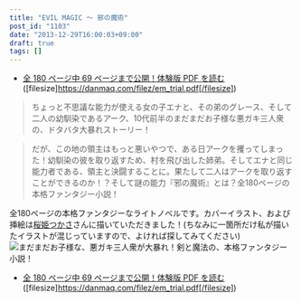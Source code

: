 ```yaml
---
title: "EVIL MAGIC ～ 邪の魔術"
post_id: "1103"
date: "2013-12-29T16:00:03+09:00"
draft: true
tags: []
---
```



* [全 180 ページ中 69 ページまで公開！体験版 PDF を読む](https://danmaq.com/filez/em_trial.pdf) ([filesize]https://danmaq.com/filez/em_trial.pdf[/filesize])

> ちょっと不思議な能力が使える女の子エナと、その弟のグレース、そして二人の幼馴染であるアーク、10代前半のまだまだお子様な悪ガキ三人衆の、ドタバタ大暴れストーリー！

> だが、この地の領主はもっと悪いやつで、ある日アークを攫ってしまった！幼馴染の彼を取り返すため、村を飛び出した姉弟。そしてエナと同じ能力者である、領主と決闘することに。果たして二人はアークを取り返すことができるのか！？そして謎の能力『邪の魔術』とは？全180ページの本格ファンタジー小説！

全180ページの本格ファンタジーなライトノベルです。カバーイラスト、および挿絵は[桜姫つかさ](http://dungeonmania.web.fc2.com/)さんに描いていただきました！(ちなみに一箇所だけ私が描いたイラストが混じっていますので、よければ探してみてください) ![まだまだお子様な、悪ガキ三人衆が大暴れ！剣と魔法の、本格ファンタジー小説！](https://danmaq.com/wp-content/uploads/2012/11/em_POP-300x300.png)

  * [全 180 ページ中 69 ページまで公開！体験版 PDF を読む](https://danmaq.com/filez/em_trial.pdf) ([filesize]https://danmaq.com/filez/em_trial.pdf[/filesize])
